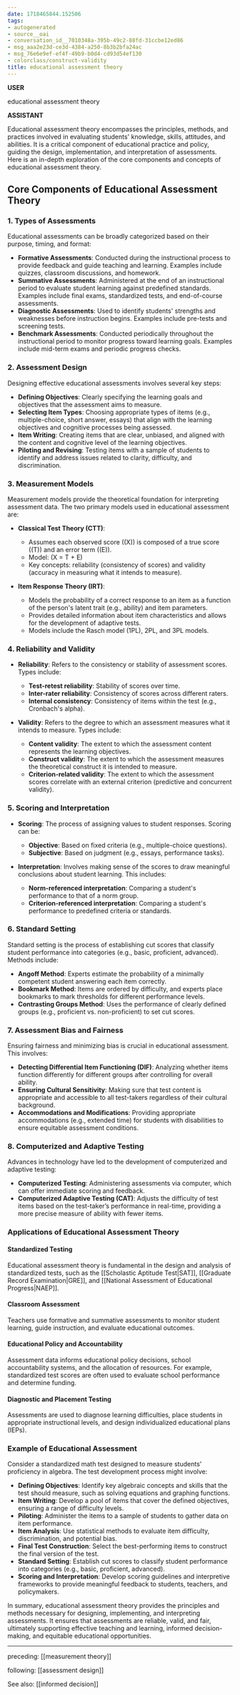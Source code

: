 ```yaml
---
date: 1718465844.152506
tags:
- autogenerated
- source__oai
- conversation_id__7010348a-395b-49c2-88fd-31ccbe12ed86
- msg_aaa2e23d-ce3d-4384-a250-8b3b2bfa24ac
- msg_76e6e9ef-ef4f-49b9-b0d4-cd93d54ef130
- colorclass/construct-validity
title: educational assessment theory
---
```


**USER**

educational assessment theory


**ASSISTANT**

Educational assessment theory encompasses the principles, methods, and practices involved in evaluating students' knowledge, skills, attitudes, and abilities. It is a critical component of educational practice and policy, guiding the design, implementation, and interpretation of assessments. Here is an in-depth exploration of the core components and concepts of educational assessment theory.

## Core Components of Educational Assessment Theory

### 1. **Types of Assessments**

Educational assessments can be broadly categorized based on their purpose, timing, and format:

- **Formative Assessments**: Conducted during the instructional process to provide feedback and guide teaching and learning. Examples include quizzes, classroom discussions, and homework.
- **Summative Assessments**: Administered at the end of an instructional period to evaluate student learning against predefined standards. Examples include final exams, standardized tests, and end-of-course assessments.
- **Diagnostic Assessments**: Used to identify students' strengths and weaknesses before instruction begins. Examples include pre-tests and screening tests.
- **Benchmark Assessments**: Conducted periodically throughout the instructional period to monitor progress toward learning goals. Examples include mid-term exams and periodic progress checks.

### 2. **Assessment Design**

Designing effective educational assessments involves several key steps:

- **Defining Objectives**: Clearly specifying the learning goals and objectives that the assessment aims to measure.
- **Selecting Item Types**: Choosing appropriate types of items (e.g., multiple-choice, short answer, essays) that align with the learning objectives and cognitive processes being assessed.
- **Item Writing**: Creating items that are clear, unbiased, and aligned with the content and cognitive level of the learning objectives.
- **Piloting and Revising**: Testing items with a sample of students to identify and address issues related to clarity, difficulty, and discrimination.

### 3. **Measurement Models**

Measurement models provide the theoretical foundation for interpreting assessment data. The two primary models used in educational assessment are:

- **Classical Test Theory (CTT)**: 
  - Assumes each observed score (\(X\)) is composed of a true score (\(T\)) and an error term (\(E\)).
  - Model: \(X = T + E\)
  - Key concepts: reliability (consistency of scores) and validity (accuracy in measuring what it intends to measure).

- **Item Response Theory (IRT)**:
  - Models the probability of a correct response to an item as a function of the person's latent trait (e.g., ability) and item parameters.
  - Provides detailed information about item characteristics and allows for the development of adaptive tests.
  - Models include the Rasch model (1PL), 2PL, and 3PL models.

### 4. **Reliability and Validity**

- **Reliability**: Refers to the consistency or stability of assessment scores. Types include:
  - **Test-retest reliability**: Stability of scores over time.
  - **Inter-rater reliability**: Consistency of scores across different raters.
  - **Internal consistency**: Consistency of items within the test (e.g., Cronbach's alpha).

- **Validity**: Refers to the degree to which an assessment measures what it intends to measure. Types include:
  - **Content validity**: The extent to which the assessment content represents the learning objectives.
  - **Construct validity**: The extent to which the assessment measures the theoretical construct it is intended to measure.
  - **Criterion-related validity**: The extent to which the assessment scores correlate with an external criterion (predictive and concurrent validity).

### 5. **Scoring and Interpretation**

- **Scoring**: The process of assigning values to student responses. Scoring can be:
  - **Objective**: Based on fixed criteria (e.g., multiple-choice questions).
  - **Subjective**: Based on judgment (e.g., essays, performance tasks).

- **Interpretation**: Involves making sense of the scores to draw meaningful conclusions about student learning. This includes:
  - **Norm-referenced interpretation**: Comparing a student's performance to that of a norm group.
  - **Criterion-referenced interpretation**: Comparing a student's performance to predefined criteria or standards.

### 6. **Standard Setting**

Standard setting is the process of establishing cut scores that classify student performance into categories (e.g., basic, proficient, advanced). Methods include:

- **Angoff Method**: Experts estimate the probability of a minimally competent student answering each item correctly.
- **Bookmark Method**: Items are ordered by difficulty, and experts place bookmarks to mark thresholds for different performance levels.
- **Contrasting Groups Method**: Uses the performance of clearly defined groups (e.g., proficient vs. non-proficient) to set cut scores.

### 7. **Assessment Bias and Fairness**

Ensuring fairness and minimizing bias is crucial in educational assessment. This involves:

- **Detecting Differential Item Functioning (DIF)**: Analyzing whether items function differently for different groups after controlling for overall ability.
- **Ensuring Cultural Sensitivity**: Making sure that test content is appropriate and accessible to all test-takers regardless of their cultural background.
- **Accommodations and Modifications**: Providing appropriate accommodations (e.g., extended time) for students with disabilities to ensure equitable assessment conditions.

### 8. **Computerized and Adaptive Testing**

Advances in technology have led to the development of computerized and adaptive testing:

- **Computerized Testing**: Administering assessments via computer, which can offer immediate scoring and feedback.
- **Computerized Adaptive Testing (CAT)**: Adjusts the difficulty of test items based on the test-taker’s performance in real-time, providing a more precise measure of ability with fewer items.

### Applications of Educational Assessment Theory

#### **Standardized Testing**

Educational assessment theory is fundamental in the design and analysis of standardized tests, such as the [[Scholastic Aptitude Test|SAT]], [[Graduate Record Examination|GRE]], and [[National Assessment of Educational Progress|NAEP]].

#### **Classroom Assessment**

Teachers use formative and summative assessments to monitor student learning, guide instruction, and evaluate educational outcomes.

#### **Educational Policy and Accountability**

Assessment data informs educational policy decisions, school accountability systems, and the allocation of resources. For example, standardized test scores are often used to evaluate school performance and determine funding.

#### **Diagnostic and Placement Testing**

Assessments are used to diagnose learning difficulties, place students in appropriate instructional levels, and design individualized educational plans (IEPs).

### Example of Educational Assessment

Consider a standardized math test designed to measure students' proficiency in algebra. The test development process might involve:

- **Defining Objectives**: Identify key algebraic concepts and skills that the test should measure, such as solving equations and graphing functions.
- **Item Writing**: Develop a pool of items that cover the defined objectives, ensuring a range of difficulty levels.
- **Piloting**: Administer the items to a sample of students to gather data on item performance.
- **Item Analysis**: Use statistical methods to evaluate item difficulty, discrimination, and potential bias.
- **Final Test Construction**: Select the best-performing items to construct the final version of the test.
- **Standard Setting**: Establish cut scores to classify student performance into categories (e.g., basic, proficient, advanced).
- **Scoring and Interpretation**: Develop scoring guidelines and interpretive frameworks to provide meaningful feedback to students, teachers, and policymakers.

In summary, educational assessment theory provides the principles and methods necessary for designing, implementing, and interpreting assessments. It ensures that assessments are reliable, valid, and fair, ultimately supporting effective teaching and learning, informed decision-making, and equitable educational opportunities.


---

preceding: [[measurement theory]]  


following: [[assessment design]]

See also: [[informed decision]]
